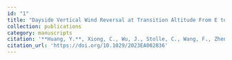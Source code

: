 ```yaml
---
id: "1"
title: "Dayside Vertical Wind Reversal at Transition Altitude From E to F Regions Observed by the ICON Satellite"
collection: publications
category: manuscripts
citation: '**Huang, Y.**, Xiong, C., Wu, J., Stolle, C., Wang, F., Zheng, Y., et al. (2023). Dayside Vertical Wind Reversal at Transition Altitude From E to F Regions Observed by the ICON Satellite. Earth and Space Science, 10(5), e2023EA002836. https://doi.org/10.1029/2023EA002836'
citation_url: 'https://doi.org/10.1029/2023EA002836'
---
```

